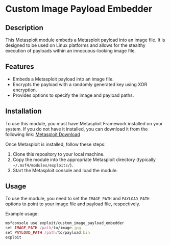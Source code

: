 # Custom Image Payload Embedder

## Description

This Metasploit module embeds a Metasploit payload into an image file. It is designed to be used on Linux platforms and allows for the stealthy execution of payloads within an innocuous-looking image file.

## Features

- Embeds a Metasploit payload into an image file.
- Encrypts the payload with a randomly generated key using XOR encryption.
- Provides options to specify the image and payload paths.

## Installation

To use this module, you must have Metasploit Framework installed on your system. If you do not have it installed, you can download it from the following link:
[Metasploit Download](https://www.metasploit.com/download)

Once Metasploit is installed, follow these steps:

1. Clone this repository to your local machine.
2. Copy the module into the appropriate Metasploit directory (typically `~/.msf4/modules/exploits/`).
3. Start the Metasploit console and load the module.

## Usage

To use the module, you need to set the `IMAGE_PATH` and `PAYLOAD_PATH` options to point to your image file and payload file, respectively.

Example usage:

```ruby
msfconsole use exploit/custom_image_payload_embedder
set IMAGE_PATH /path/to/image.jpg
set PAYLOAD_PATH /path/to/payload.bin
exploit
```
